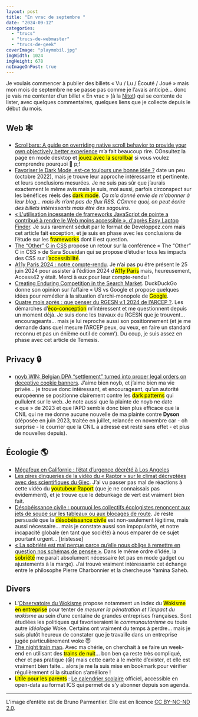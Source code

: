 ```yaml
---
layout: post
title: "En vrac de septembre "
date: "2024-09-12"
categories: 
  - "trucs"
  - "trucs-de-webmaster"
  - "trucs-de-geek"
coverImage: "playmobil.jpg"
imgWidth: 1024
imgHeight: 678
noImageOnPost: true
---
```


Je voulais commencer à publier des billets «&nbsp;Vu / Lu / Écouté / Joué&nbsp;» mais mon mois de septembre ne se passe pas comme je l’avais anticipé… donc je vais me contenter d’un billet «&nbsp;En vrac&nbsp;» (à la <a href="https://www.standblog.org/blog/">Nitot</a>) qui se contente de lister, avec quelques commentaires, quelques liens que je collecte depuis le début du mois.

<h2 lang="en">Web <span aria-hidden="true">🕸️</span></h2>

<ul>
    <li>
        <a href="https://modem.io/blog/scrollbars/" lang="en" hreflang="en">Scrollbars: A guide on overriding native scroll behavior to provide your own objectively better experience</a> m’a fait beaucoup rire. COnsultez la page en mode <span lang="en">desktop</span> et <mark>jouez avec la <span lang="en">scrollbar</span></mark> si vous voulez comprendre pourquoi <span aria-hidden="true">🤣</span>&nbspp;!
    </li>
    <li>
        <a href="https://derniercri.io/blog/ux-dark-mode">Favoriser le <span lang="en">Dark Mode</span>, est-ce toujours une bonne idée&nbsp;?</a> date un peu (octobre 2022), mais je trouve leur approche intéressante et pertinente. et leurs conclusions mesurées. Je ne suis pas sûr que j’aurais exactement le même avis mais je suis, moi aussi, parfois circonspect sur les bénéfices réels des <mark lang="en">dark mode</mark>. <em>Ça m’a donné envie de m’abonner à leur blog… mais ils n’ont pas de flux <abbr>RSS</abbr>. COmme quoi, on peut écrire des billets intéressants mais être des sagouins</em>.
    </li>
    <li>
        <a href="https://javascript.developpez.com/actu/361633/-L-utilisation-incessante-de-frameworks-JavaScript-de-pointe-a-contribue-a-rendre-le-Web-moins-accessible-d-apres-Easy-Laptop-Finder-selon-lequel-ces-derniers-detruisent-les-performances-des-sites-Web/">«&nbsp;L'utilisation incessante de <span lang="en">frameworks</span> JavaScript de pointe a contribué à rendre le Web moins accessible&nbsp;», d'après Easy Laptop Finder</a>. Je suis rarement séduit par le format de Developpez.com mais cet article fait exception, et je suis en phase avec les conclusions de l’étude sur les <mark lang="en">frameworks</mark> dont il est question.
    </li>
    <li>
        <a href="https://css-tricks.com/the-other-c-in-css/" lang="en" hreflang="en">The “Other” C in <abbr>CSS</abbr></a> propose un retour sur la conférence «&nbsp;The “Other” C in <abbr>CSS</abbr>&nbsp;» de Sara Soueidan qui se propose d’étudier tous les impacts des <abbr>CSS</abbr> sur l’<mark>accessibilité</mark>.
    </li>
    <li>
        <a href="https://access42.net/a11y-paris-2024-compte-rendu/"><abbr>A11y</abbr> Paris 2024&nbsp;: notre compte-rendu</a>. Je n’ai pas pu être présent le 25 juin 2024 pour assister à l’édition 2024 d’<mark><abbr>A11y</abbr> Paris</mark> mais, heureusement, Access42 y était. Merci à eux pour leur compte-rendu&nbsp;!
    </li>
    <li>
        <a href="https://spreadprivacy.com/creating-enduring-competition-in-the-search-market/" lang="en" hreflang="en">Creating Enduring Competition in the Search Market</a>. DuckDuckGo donne son opinion sur l’affaire «&nbsp;<span lang="en"><abbr>US</abbr> vs Google</span> et propose quelques idées pour remédier à la situation d’archi-monopole de <mark>Google</mark>.
    </li>
    <li>
        <a href="https://www.temesis.com/blog/quatre-mois-apres-que-penser-du-rgesn-de-larcep/">Quatre mois après&nbsp;: que penser du <abbr>RGESN</abbr> v.1 2024 de l’<abbr>ARCEP</abbr>&nbsp;?</a>. Les démarches d’<mark>éco-conception</mark> m’intéressent et me questionnent depuis un moment déjà. Je suis donc les travaux du <abbr>RGESN</abbr> que je trouvent… encourageants… mais je lui reproche aussi son positionnement (et je me demande dans quel mesure l’<abbr>ARCEP</abbr> peux, ou veux, en faire un standard reconnu et pas un énième outil de comm’). Du coup, je suis assez en phase avec cet article de Temesis.
    </li>
</ul>

<h2 lang="en">Privacy <span aria-hidden="true">🔒</span></h2>

<ul>
    <li>
        <a href="https://noyb.eu/en/noyb-win-belgian-dpa-settlement-turned-proper-legal-orders-deceptive-cookie-banners" lang="en" hreflang="en"><abbr>noyb</abbr> WIN: Belgian <abbr>DPA</abbr> “settlement” turned into proper legal orders on deceptive cookie banners</a>. J’aime bien <abbr>noyb</abbr>, et j’aime bien ma vie privée… je trouve donc intéressant, et encourageant, qu’un autorité européenne se positionne clairement contre les <mark lang="en">dark patterns</mark> qui pullulent sur le web. Je note aussi que la plainte de <abbr>noyb</abbr> ne date «&nbsp;que&nbsp;» de 2023 et que l’<abbr>APD</abbr> semble donc bien plus efficace que la <abbr>CNIL</abbr> qui ne me donne aucune nouvelle de ma plainte contre <strong>Dyson</strong> (déposée en juin 2023, traitée en juillet, relancée en novembre car - oh surprise - le courrier que la <abbr>CNIL</abbr> a adressé est resté sans effet - et plus de nouvelles depuis).
    </li>
</ul>

<h2>Écologie <span aria-hidden="true">🌎</span></h2>

<ul>
    <li>
        <a href="https://reporterre.net/Megafeux-en-Californie-l-etat-d-urgence-decrete-a-Los-Angeles" lang="en" hreflang="en">Mégafeux en Californie&nbsp;: l’état d’urgence décrété à Los Angeles</a>
    </li>
    <li>
        <a href="https://vert.eco/articles/les-pires-dingueries-de-la-video-du-raptor-sur-le-climat-decryptees-avec-des-scientifiques-du-giec" lang="en" hreflang="en">Les pires dingueries de la vidéo du «&nbsp;Raptor&nbsp;» sur le climat décryptées avec des scientifiques du <abbr>Giec</abbr></a>. J’ai vu passer pas mal de réactions à cette vidéo du <mark>youtubeur Raport</mark> (que je ne connaissais pas évidemment), et je trouve que le <span lang="en">debunkage</span> de vert est vraiment bien fait.
    </li>
    <li>
        <a href="https://www.liberation.fr/environnement/climat/desobeissance-civile-pourquoi-les-collectifs-ecologistes-renoncent-aux-jets-de-soupe-sur-les-tableaux-ou-aux-blocages-de-route-20240912_3EPL6F7V7VEM7OMYAMEVQUXXQY/" lang="en" hreflang="en">Désobéissance civile&nbsp;: pourquoi les collectifs écologistes renoncent aux jets de soupe sur les tableaux ou aux blocages de route</a>. Je reste persuadé que la <mark>désobéissance civile</mark> est non-seulement légitime, mais aussi nécessaire… mais je constate aussi son impopularité, et notre incapacité globale (en tant que société) à nous emparer de ce sujet pourtant urgent… [tristesse]
    </li>
    <li>
        <a href="https://www.lemonde.fr/planete/article/2024/09/13/la-sobriete-est-mal-percue-parce-qu-elle-nous-oblige-a-remettre-en-question-nos-schemas-de-pensee_6315733_3244.html" lang="en" hreflang="en">«&nbsp;La sobriété est mal perçue parce qu’elle nous oblige à remettre en question nos schémas de pensée&nbsp;»</a>. Dans le même ordre d’idée, la <mark>sobriété</mark> me parait absolument nécessaire (et pas en mode gadget ou ajustements à la marge). J’ai trouvé vraiment intéressante cet échange entre le philosophe Pierre Charbonnier et la chercheuse Yamina Saheb.
    </li>
</ul>

<h2>Divers</h2>

<ul>
    <li>
        L‘<a href="https://www.observatoireduwokisme.fr/">Observatoire du Wokisme</a> propose notamment un index du <mark>Wokisme en entreprise</mark> pour tenter de <em>mesurer la pénatration et l’impact du wokisme</em> au sein d’une centaine de grandes entreprises françaises. Sont étudiées les politiques qui favoriseraient le <em>communautarisme</em> ou toute autre <em>idéologie</em> Woke. Certains ont vraiment du temps à perdre… mais je suis plutôt heureux de constater que je travaille dans un entreprise jugée particulièrement woke <span aria-hidden="true">😇</span>
    </li>
    <li>
        <a href="https://back-on-track.eu/night-train-map/" lang="en" hreflang="en">The night train map</a>. Avec ma chérie, on cherchait à se faire un week-end en utilisant des <mark>trains de nuit</mark>… bon ben ça reste très compliqué, cher et pas pratique (<span aria-hidden="true">😢</span>) mais cette carte a le mérite d’exister, et elle est vraiment bien faite… alors je me la suis mise en <span lang="en">bookmark</span> pour vérifier régulièrement si la situation s’améliore&nbsp;!
    </li>
    <li>
        <mark>Utile pour les parents</mark>&nbsp;: <a href="https://www.data.gouv.fr/fr/datasets/le-calendrier-scolaire/" lang="en" hreflang="en">Le calendrier scolaire</a> officiel, accessible en open-data au format <abbr>ICS</abbr> qui permet de s’y abonner depuis son agenda.
    </li>
</ul>

<hr />

L’image d’entête est de <a hreff="https://www.flickr.com/photos/bpmm/7907310036">Bruno Parmentier</a>. Elle est en licence <a href="https://creativecommons.org/licenses/by-nc-nd/2.0/">CC BY-NC-ND 2.0</a>.
